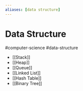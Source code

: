 ```yaml
---
aliases: [data structure]
---
```

# Data Structure
#computer-science #data-structure

- [[Stack]]
- [[Heap]]
- [[Queue]]
- [[Linked List]]
- [[Hash Table]]
- [[Binary Tree]]
